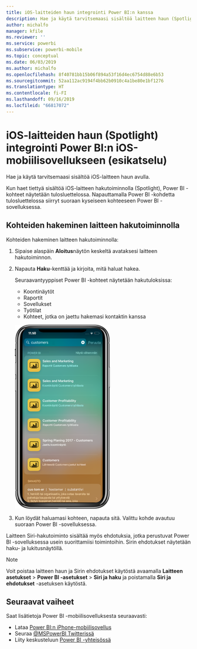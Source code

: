 ```yaml
---
title: iOS-laitteiden haun integrointi Power BI:n kanssa
description: Hae ja käytä tarvitsemaasi sisältöä laitteen haun (Spotlight) avulla
author: michalfo
manager: kfile
ms.reviewer: ''
ms.service: powerbi
ms.subservice: powerbi-mobile
ms.topic: conceptual
ms.date: 06/03/2019
ms.author: michalfo
ms.openlocfilehash: 8f40781bb15b06f894a53f16d4ec6754d88e6b53
ms.sourcegitcommit: 52aa112ac9194f4bb62b0910c4a1be80e1bf1276
ms.translationtype: HT
ms.contentlocale: fi-FI
ms.lasthandoff: 09/16/2019
ms.locfileid: "66817072"
---
```

# <a name="ios-device-search-spotlight-integration-with-power-bi-mobile-ios-app-preview"></a>iOS-laitteiden haun (Spotlight) integrointi Power BI:n iOS-mobiilisovellukseen (esikatselu)
Hae ja käytä tarvitsemaasi sisältöä iOS-laitteen haun avulla.

Kun haet tiettyä sisältöä iOS-laitteen hakutoiminnolla (Spotlight), Power BI -kohteet näytetään tulosluettelossa. Napauttamalla Power BI -kohdetta tulosluettelossa siirryt suoraan kyseiseen kohteeseen Power BI -sovelluksessa.

## <a name="find-items-using-device-search"></a>Kohteiden hakeminen laitteen hakutoiminnolla

Kohteiden hakeminen laitteen hakutoiminnolla:

1. Sipaise alaspäin **Aloitus**näytön keskeltä avataksesi laitteen hakutoiminnon.

2. Napauta **Haku**-kenttää ja kirjoita, mitä haluat hakea.
 
   Seuraavantyyppiset Power BI -kohteet näytetään hakutuloksissa:

    * Koontinäytöt
    * Raportit
    * Sovellukset
    * Työtilat
    * Kohteet, jotka on jaettu hakemasi kontaktin kanssa

    ![Näyttökuva, jossa näkyy Power BI -hakutuloksia iOS-laitteen haussa](./media/mobile-apps-ios-siri-search/power-bi-spotlight-search.png)

 3. Kun löydät haluamasi kohteen, napauta sitä. Valittu kohde avautuu suoraan Power BI -sovelluksessa. 

Laitteen Siri-hakutoiminto sisältää myös ehdotuksia, jotka perustuvat Power BI -sovelluksessa usein suorittamiisi toimintoihin. Sirin ehdotukset näytetään haku- ja lukitusnäytöllä.

>[!NOTE]
>
>Voit poistaa laitteen haun ja Sirin ehdotukset käytöstä avaamalla **Laitteen asetukset** > **Power BI -asetukset** > **Siri ja haku** ja poistamalla **Siri ja ehdotukset** -asetuksen käytöstä.
>

## <a name="next-steps"></a>Seuraavat vaiheet
Saat lisätietoja Power BI -mobiilisovelluksesta seuraavasti: 

* Lataa [Power BI:n iPhone-mobiilisovellus](http://go.microsoft.com/fwlink/?LinkId=522062)
* Seuraa [@MSPowerBI Twitterissä](https://twitter.com/MSPowerBI)
* Liity keskusteluun [Power BI -yhteisössä](http://community.powerbi.com/)

